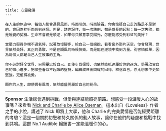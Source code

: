 ```jekyll
---
title: 心靈雞湯
---

在人生的旅途中，每個人都會遇見風雨，時而晴朗，時而陰霾。你會懷疑自己走的路是不是對的，會因為挫折而感到迷惘。但是，請你記住，每一次跌倒，都是成長的起點；每一次失敗，都是蛻變的契機。生命不會總是順遂，如果你只願意享受陽光，怎麼能感受到彩虹的美好？

當壓力壓得你喘不過氣時，試著放慢腳步，給自己一個擁抱，看看窗外那片天空。你會發現，世界依然美好。真正的勇敢，不是在順風的時候快樂，而是能在逆境中找到力量。別害怕孤單，因為每個人都是自己人生故事的主角。

你不必討好全世界，只需要忠於自己。即使步伐很慢，也依然能抵達屬於你的遠方。學著欣賞自己的微小進步，把那些看似不起眼的堅持，編織成日後閃耀的回憶。相信自己，你比想像中更加堅強，更值得被愛。

願你的人生，即使偶有風雨，依然能盛開屬於自己的花朵。
```



---

**Sponsor**
生活總會遇到挑戰，但愛與連結能照亮前路。想感受一段溫暖人心的故事嗎？來看看 [Nick and Charlie by Alice Oseman](https://pollinations.ai/redirect-nexad/tzV9sCJW?user_id=36901823)。這本出自《Loveless》作者之手的小說，講述了 Nick 即將上大學，他和 Charlie 的完美愛情是否能經受距離的考驗？這是一個關於初戀和持久關係的動人故事，讓你在他們的疑慮和挑戰中找到共鳴。這部 No.1 Audible 暢銷書一定能溫暖你的心。